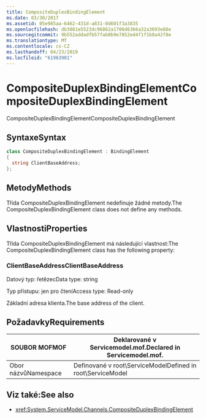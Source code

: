 ```yaml
---
title: CompositeDuplexBindingElement
ms.date: 03/30/2017
ms.assetid: 05e985aa-6462-431d-a831-0d601f3a3835
ms.openlocfilehash: db3081e5523dc96862a1706d6366a32a3693e88e
ms.sourcegitcommit: 9b552addadfb57fab0b9e7852ed4f1f1b8a42f8e
ms.translationtype: MT
ms.contentlocale: cs-CZ
ms.lasthandoff: 04/23/2019
ms.locfileid: "61963901"
---
```

# <a name="compositeduplexbindingelement"></a><span data-ttu-id="b4909-102">CompositeDuplexBindingElement</span><span class="sxs-lookup"><span data-stu-id="b4909-102">CompositeDuplexBindingElement</span></span>
<span data-ttu-id="b4909-103">CompositeDuplexBindingElement</span><span class="sxs-lookup"><span data-stu-id="b4909-103">CompositeDuplexBindingElement</span></span>  
  
## <a name="syntax"></a><span data-ttu-id="b4909-104">Syntaxe</span><span class="sxs-lookup"><span data-stu-id="b4909-104">Syntax</span></span>  
  
```csharp
class CompositeDuplexBindingElement : BindingElement  
{  
  string ClientBaseAddress;  
};  
```  
  
## <a name="methods"></a><span data-ttu-id="b4909-105">Metody</span><span class="sxs-lookup"><span data-stu-id="b4909-105">Methods</span></span>  
 <span data-ttu-id="b4909-106">Třída CompositeDuplexBindingElement nedefinuje žádné metody.</span><span class="sxs-lookup"><span data-stu-id="b4909-106">The CompositeDuplexBindingElement class does not define any methods.</span></span>  
  
## <a name="properties"></a><span data-ttu-id="b4909-107">Vlastnosti</span><span class="sxs-lookup"><span data-stu-id="b4909-107">Properties</span></span>  
 <span data-ttu-id="b4909-108">Třída CompositeDuplexBindingElement má následující vlastnost:</span><span class="sxs-lookup"><span data-stu-id="b4909-108">The CompositeDuplexBindingElement class has the following property:</span></span>  
  
### <a name="clientbaseaddress"></a><span data-ttu-id="b4909-109">ClientBaseAddress</span><span class="sxs-lookup"><span data-stu-id="b4909-109">ClientBaseAddress</span></span>  
 <span data-ttu-id="b4909-110">Datový typ: řetězec</span><span class="sxs-lookup"><span data-stu-id="b4909-110">Data type: string</span></span>  
  
 <span data-ttu-id="b4909-111">Typ přístupu: jen pro čtení</span><span class="sxs-lookup"><span data-stu-id="b4909-111">Access type: Read-only</span></span>  
  
 <span data-ttu-id="b4909-112">Základní adresa klienta.</span><span class="sxs-lookup"><span data-stu-id="b4909-112">The base address of the client.</span></span>  
  
## <a name="requirements"></a><span data-ttu-id="b4909-113">Požadavky</span><span class="sxs-lookup"><span data-stu-id="b4909-113">Requirements</span></span>  
  
|<span data-ttu-id="b4909-114">SOUBOR MOF</span><span class="sxs-lookup"><span data-stu-id="b4909-114">MOF</span></span>|<span data-ttu-id="b4909-115">Deklarované v Servicemodel.mof.</span><span class="sxs-lookup"><span data-stu-id="b4909-115">Declared in Servicemodel.mof.</span></span>|  
|---------|-----------------------------------|  
|<span data-ttu-id="b4909-116">Obor názvů</span><span class="sxs-lookup"><span data-stu-id="b4909-116">Namespace</span></span>|<span data-ttu-id="b4909-117">Definované v root\ServiceModel</span><span class="sxs-lookup"><span data-stu-id="b4909-117">Defined in root\ServiceModel</span></span>|  
  
## <a name="see-also"></a><span data-ttu-id="b4909-118">Viz také:</span><span class="sxs-lookup"><span data-stu-id="b4909-118">See also</span></span>

- <xref:System.ServiceModel.Channels.CompositeDuplexBindingElement>
